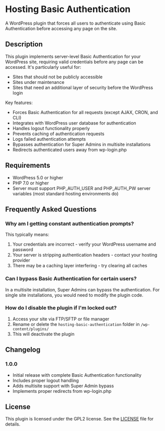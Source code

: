 # Hosting Basic Authentication

A WordPress plugin that forces all users to authenticate using Basic Authentication before accessing any page on the site.

## Description

This plugin implements server-level Basic Authentication for your WordPress site, requiring valid credentials before any page can be accessed. It's particularly useful for:

- Sites that should not be publicly accessible
- Sites under maintenance
- Sites that need an additional layer of security before the WordPress login

Key features:
- Forces Basic Authentication for all requests (except AJAX, CRON, and CLI)
- Integrates with WordPress user database for authentication
- Handles logout functionality properly
- Prevents caching of authentication requests
- Logs failed authentication attempts
- Bypasses authentication for Super Admins in multisite installations
- Redirects authenticated users away from wp-login.php

## Requirements

- WordPress 5.0 or higher
- PHP 7.0 or higher
- Server must support PHP_AUTH_USER and PHP_AUTH_PW server variables (most standard hosting environments do)

## Frequently Asked Questions

### Why am I getting constant authentication prompts?

This typically means:
1. Your credentials are incorrect - verify your WordPress username and password
2. Your server is stripping authentication headers - contact your hosting provider
3. There may be a caching layer interfering - try clearing all caches

### Can I bypass Basic Authentication for certain users?

In a multisite installation, Super Admins can bypass the authentication. For single site installations, you would need to modify the plugin code.

### How do I disable the plugin if I'm locked out?

1. Access your site via FTP/SFTP or file manager
2. Rename or delete the `hosting-basic-authentication` folder in `/wp-content/plugins/`
3. This will deactivate the plugin

## Changelog

### 1.0.0
* Initial release with complete Basic Authentication functionality
* Includes proper logout handling
* Adds multisite support with Super Admin bypass
* Implements proper redirects from wp-login.php

## License

This plugin is licensed under the GPL2 license. See the [LICENSE](LICENSE) file for details.